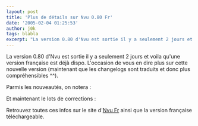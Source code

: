 ```yaml
---
layout: post
title: 'Plus de détails sur Nvu 0.80 Fr'
date: '2005-02-04 01:25:53'
author: j0k
tags: blabla
excerpt: "La version 0.80 d'Nvu est sortie il y a seulement 2 jours et voila qu'une version française est déjà dispo. L'occasion de vous en dire plus sur cette nouvelle version (maintenant que les changelogs sont traduits et donc plus compréhensibles ^^).     \nParmis les nouveautés, on notera :"
---
```


La version 0.80 d'Nvu est sortie il y a seulement 2 jours et voila qu'une version française est déjà dispo. L'occasion de vous en dire plus sur cette nouvelle version (maintenant que les changelogs sont traduits et donc plus compréhensibles ^^).

Parmis les nouveautés, on notera :


Et maintenant le lots de corrections :


Retrouvez toutes ces infos sur le site d'[Nvu Fr](http://frenchmozilla.sourceforge.net/nvu/) ainsi que la version française téléchargeable.
